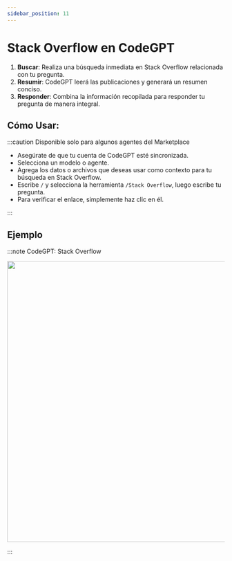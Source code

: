 ```yaml
---
sidebar_position: 11
---
```


# Stack Overflow en CodeGPT

1. **Buscar**: Realiza una búsqueda inmediata en Stack Overflow relacionada con tu pregunta.
2. **Resumir**: CodeGPT leerá las publicaciones y generará un resumen conciso.
3. **Responder**: Combina la información recopilada para responder tu pregunta de manera integral.

## Cómo Usar:

:::caution Disponible solo para algunos agentes del Marketplace
- Asegúrate de que tu cuenta de CodeGPT esté sincronizada.
- Selecciona un modelo o agente.
- Agrega los datos o archivos que deseas usar como contexto para tu búsqueda en Stack Overflow.
- Escribe `/` y selecciona la herramienta `/Stack Overflow`, luego escribe tu pregunta.
- Para verificar el enlace, simplemente haz clic en él.

:::
  
## Ejemplo

:::note CodeGPT: Stack Overflow
<p align="center">
  <img width="900" height="650" src="https://github.com/user-attachments/assets/81d76e57-3f0c-4564-99fd-8b82cae03cf6"/>
</p>
:::
